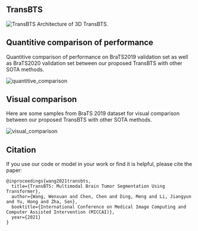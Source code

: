
## TransBTS
![TransBTS](https://github.com/Wenxuan-1119/TransBTS/blob/main/figures/architecture_TransBTS.png "architecture_TransBTS")
Architecture of 3D TransBTS.

## Quantitive comparison of performance

Quantitive comparison of performance on BraTS2019 validation set as well as BraTS2020 validation set between our proposed TransBTS with other SOTA methods.

![quantitive_comparison](https://github.com/Wenxuan-1119/TransBTS/blob/main/figures/quantitative_comparison_TransBTS.png "quantitative_comparison_TransBTS")

## Visual comparison

Here are some samples from BraTS 2019 dataset for visual comparison between our proposed TransBTS with other SOTA methods.

![visual_comparison](https://github.com/Wenxuan-1119/TransBTS/blob/main/figures/qualitative_comparison_TransBTS.png "qualitative_comparison_TransBTS")

## Citation
If you use our code or model in your work or find it is helpful, please cite the paper:
```
@inproceedings{wang2021transbts,
  title={TransBTS: Multimodal Brain Tumor Segmentation Using Transformer},  
  author={Wang, Wenxuan and Chen, Chen and Ding, Meng and Li, Jiangyun and Yu, Hong and Zha, Sen},
  booktitle={International Conference on Medical Image Computing and Computer Assisted Intervention (MICCAI)},
  year={2021}
}
```
